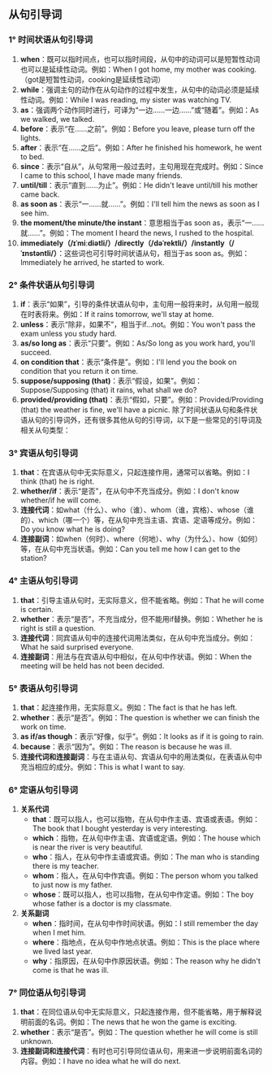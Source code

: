 ## 从句引导词

### 1° 时间状语从句引导词
1. **when**：既可以指时间点，也可以指时间段，从句中的动词可以是短暂性动词也可以是延续性动词。例如：When I got home, my mother was cooking.（got是短暂性动词，cooking是延续性动词）
2. **while**：强调主句的动作在从句动作的过程中发生，从句中的动词必须是延续性动词。例如：While I was reading, my sister was watching TV.
3. **as**：强调两个动作同时进行，可译为“一边……一边……”或“随着”。例如：As we walked, we talked.
4. **before**：表示“在……之前”。例如：Before you leave, please turn off the lights.
5. **after**：表示“在……之后”。例如：After he finished his homework, he went to bed.
6. **since**：表示“自从”，从句常用一般过去时，主句用现在完成时。例如：Since I came to this school, I have made many friends.
7. **until/till**：表示“直到……为止”。例如：He didn't leave until/till his mother came back.
8. **as soon as**：表示“一……就……”。例如：I'll tell him the news as soon as I see him.
9. **the moment/the minute/the instant**：意思相当于as soon as，表示“一……就……”。例如：The moment I heard the news, I rushed to the hospital.
10. **immediately（/ɪˈmiːdiətli/）/directly（/dəˈrektli/）/instantly（/ˈɪnstəntli/）**：这些词也可引导时间状语从句，相当于as soon as。例如：Immediately he arrived, he started to work.

### 2° 条件状语从句引导词
1. **if**：表示“如果”，引导的条件状语从句中，主句用一般将来时，从句用一般现在时表将来。例如：If it rains tomorrow, we'll stay at home.
2. **unless**：表示“除非，如果不”，相当于if...not。例如：You won't pass the exam unless you study hard.
3. **as/so long as**：表示“只要”。例如：As/So long as you work hard, you'll succeed.
4. **on condition that**：表示“条件是”。例如：I'll lend you the book on condition that you return it on time.
5. **suppose/supposing (that)**：表示“假设，如果”。例如：Suppose/Supposing (that) it rains, what shall we do?
6. **provided/providing (that)**：表示“假如，只要”。例如：Provided/Providing (that) the weather is fine, we'll have a picnic.
除了时间状语从句和条件状语从句的引导词外，还有很多其他从句的引导词，以下是一些常见的引导词及相关从句类型：

### 3° 宾语从句引导词
1. **that**：在宾语从句中无实际意义，只起连接作用，通常可以省略。例如：I think (that) he is right.
2. **whether/if**：表示“是否”，在从句中不充当成分。例如：I don't know whether/if he will come.
3. **连接代词**：如what（什么）、who（谁）、whom（谁，宾格）、whose（谁的）、which（哪一个）等，在从句中充当主语、宾语、定语等成分。例如：Do you know what he is doing?
4. **连接副词**：如when（何时）、where（何地）、why（为什么）、how（如何）等，在从句中充当状语。例如：Can you tell me how I can get to the station?

### 4° 主语从句引导词
1. **that**：引导主语从句时，无实际意义，但不能省略。例如：That he will come is certain.
2. **whether**：表示“是否”，不充当成分，但不能用if替换。例如：Whether he is right is still a question.
3. **连接代词**：同宾语从句中的连接代词用法类似，在从句中充当成分。例如：What he said surprised everyone.
4. **连接副词**：用法与在宾语从句中相似，在从句中作状语。例如：When the meeting will be held has not been decided.

### 5° 表语从句引导词
1. **that**：起连接作用，无实际意义。例如：The fact is that he has left.
2. **whether**：表示“是否”。例如：The question is whether we can finish the work on time.
3. **as if/as though**：表示“好像，似乎”。例如：It looks as if it is going to rain.
4. **because**：表示“因为”。例如：The reason is because he was ill.
5. **连接代词和连接副词**：与在主语从句、宾语从句中的用法类似，在表语从句中充当相应的成分。例如：This is what I want to say.

### 6° 定语从句引导词
1. **关系代词**
    - **that**：既可以指人，也可以指物，在从句中作主语、宾语或表语。例如：The book that I bought yesterday is very interesting.
    - **which**：指物，在从句中作主语、宾语或定语。例如：The house which is near the river is very beautiful.
    - **who**：指人，在从句中作主语或宾语。例如：The man who is standing there is my teacher.
    - **whom**：指人，在从句中作宾语。例如：The person whom you talked to just now is my father.
    - **whose**：既可以指人，也可以指物，在从句中作定语。例如：The boy whose father is a doctor is my classmate.
2. **关系副词**
    - **when**：指时间，在从句中作时间状语。例如：I still remember the day when I met him.
    - **where**：指地点，在从句中作地点状语。例如：This is the place where we lived last year.
    - **why**：指原因，在从句中作原因状语。例如：The reason why he didn't come is that he was ill.

### 7° 同位语从句引导词
1. **that**：在同位语从句中无实际意义，只起连接作用，但不能省略，用于解释说明前面的名词。例如：The news that he won the game is exciting.
2. **whether**：表示“是否”。例如：The question whether he will come is still unknown.
3. **连接副词和连接代词**：有时也可引导同位语从句，用来进一步说明前面名词的内容。例如：I have no idea what he will do next.
